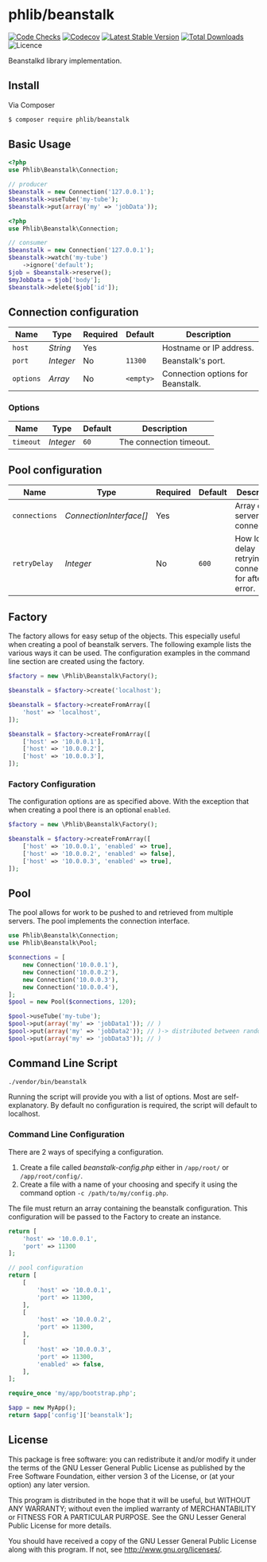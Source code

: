 # phlib/beanstalk

[![Code Checks](https://img.shields.io/github/actions/workflow/status/phlib/beanstalk/code-checks.yml?logo=github)](https://github.com/phlib/beanstalk/actions/workflows/code-checks.yml)
[![Codecov](https://img.shields.io/codecov/c/github/phlib/beanstalk.svg?logo=codecov)](https://codecov.io/gh/phlib/beanstalk)
[![Latest Stable Version](https://img.shields.io/packagist/v/phlib/beanstalk.svg?logo=packagist)](https://packagist.org/packages/phlib/beanstalk)
[![Total Downloads](https://img.shields.io/packagist/dt/phlib/beanstalk.svg?logo=packagist)](https://packagist.org/packages/phlib/beanstalk)
![Licence](https://img.shields.io/github/license/phlib/beanstalk.svg)

Beanstalkd library implementation.

## Install

Via Composer

``` bash
$ composer require phlib/beanstalk
```

## Basic Usage

``` php
<?php
use Phlib\Beanstalk\Connection;

// producer
$beanstalk = new Connection('127.0.0.1');
$beanstalk->useTube('my-tube');
$beanstalk->put(array('my' => 'jobData'));
```

``` php
<?php
use Phlib\Beanstalk\Connection;

// consumer
$beanstalk = new Connection('127.0.0.1');
$beanstalk->watch('my-tube')
    ->ignore('default');
$job = $beanstalk->reserve();
$myJobData = $job['body'];
$beanstalk->delete($job['id']);
```

## Connection configuration

|Name|Type|Required|Default|Description|
|----|----|--------|-------|-----------|
|`host`|*String*|Yes| |Hostname or IP address.|
|`port`|*Integer*|No|`11300`|Beanstalk's port.|
|`options`|*Array*|No|`<empty>`|Connection options for Beanstalk.|

### Options

|Name|Type|Default|Description|
|----|----|-------|-----------|
|`timeout`|*Integer*|`60`|The connection timeout.|

## Pool configuration

|Name|Type|Required|Default|Description|
|----|----|--------|-------|-----------|
|`connections`|*ConnectionInterface[]*|Yes| |Array of server connections.|
|`retryDelay`|*Integer*|No|`600`|How long to delay retrying a connection for after an error.|

## Factory
The factory allows for easy setup of the objects.
This especially useful when creating a pool of beanstalk servers.
The following example lists the various ways it can be used.
The configuration examples in the command line section are created
using the factory.

```php
$factory = new \Phlib\Beanstalk\Factory();

$beanstalk = $factory->create('localhost');

$beanstalk = $factory->createFromArray([
    'host' => 'localhost',
]);

$beanstalk = $factory->createFromArray([
    ['host' => '10.0.0.1'],
    ['host' => '10.0.0.2'],
    ['host' => '10.0.0.3'],
]);
```

### Factory Configuration
The configuration options are as specified above.
With the exception that when creating a pool there is an optional `enabled`.

```php
$factory = new \Phlib\Beanstalk\Factory();

$beanstalk = $factory->createFromArray([
    ['host' => '10.0.0.1', 'enabled' => true],
    ['host' => '10.0.0.2', 'enabled' => false],
    ['host' => '10.0.0.3', 'enabled' => true],
]);
```

## Pool
The pool allows for work to be pushed to and retrieved from multiple servers.
The pool implements the connection interface.

```php
use Phlib\Beanstalk\Connection;
use Phlib\Beanstalk\Pool;

$connections = [
    new Connection('10.0.0.1'),
    new Connection('10.0.0.2'),
    new Connection('10.0.0.3'),
    new Connection('10.0.0.4'),
];
$pool = new Pool($connections, 120);

$pool->useTube('my-tube');
$pool->put(array('my' => 'jobData1')); // )
$pool->put(array('my' => 'jobData2')); // )-> distributed between random servers
$pool->put(array('my' => 'jobData3')); // )
```

## Command Line Script

```bash
./vendor/bin/beanstalk
```

Running the script will provide you with a list of options.
Most are self-explanatory.
By default no configuration is required, the script will default to localhost.

### Command Line Configuration

There are 2 ways of specifying a configuration.

1. Create a file called *beanstalk-config.php* either in
   ```/app/root/``` or ```/app/root/config/```.
2. Create a file with a name of your choosing and specify it
   using the command option ```-c /path/to/my/config.php```.

The file must return an array containing the beanstalk configuration.
This configuration will be passed to the Factory to create an instance.

```php
return [
    'host' => '10.0.0.1',
    'port' => 11300
];
```

```php
// pool configuration
return [
    [
        'host' => '10.0.0.1',
        'port' => 11300,
    ],
    [
        'host' => '10.0.0.2',
        'port' => 11300,
    ],
    [
        'host' => '10.0.0.3',
        'port' => 11300,
        'enabled' => false,
    ],
];
```

```php
require_once 'my/app/bootstrap.php';

$app = new MyApp();
return $app['config']['beanstalk'];

```

## License

This package is free software: you can redistribute it and/or modify
it under the terms of the GNU Lesser General Public License as published by
the Free Software Foundation, either version 3 of the License, or
(at your option) any later version.

This program is distributed in the hope that it will be useful,
but WITHOUT ANY WARRANTY; without even the implied warranty of
MERCHANTABILITY or FITNESS FOR A PARTICULAR PURPOSE.  See the
GNU Lesser General Public License for more details.

You should have received a copy of the GNU Lesser General Public License
along with this program.  If not, see <http://www.gnu.org/licenses/>.
